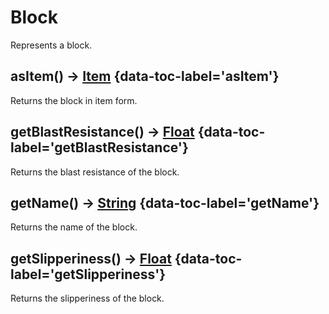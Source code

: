 # Block

Represents a block.

## asItem() -> [Item](item.md) {data-toc-label='asItem'}

Returns the block in item form.

## getBlastResistance() -> [Float](float.md) {data-toc-label='getBlastResistance'}

Returns the blast resistance of the block.

## getName() -> [String](string.md) {data-toc-label='getName'}

Returns the name of the block.

## getSlipperiness() -> [Float](float.md) {data-toc-label='getSlipperiness'}

Returns the slipperiness of the block.
